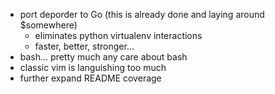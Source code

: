 - port deporder to Go (this is already done and laying around $somewhere)
  - eliminates python virtualenv interactions
  - faster, better, stronger...
- bash... pretty much any care about bash
- classic vim is languishing too much
- further expand README coverage
